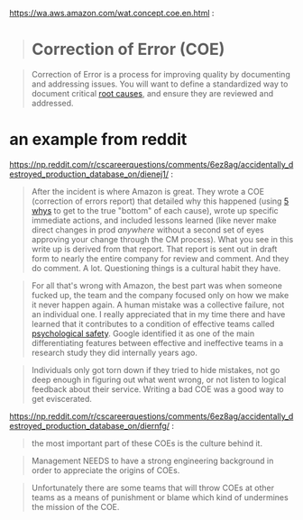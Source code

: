 https://wa.aws.amazon.com/wat.concept.coe.en.html :

> # Correction of Error (COE)

> Correction of Error is a process for improving quality by documenting and addressing issues. You will want to define a standardized way to document critical [root causes](https://wa.aws.amazon.com/wat.concept.rca.en.html "Helps in identifying what, how, and why an event or failure happened resulting in corrective and preventive measure."), and ensure they are reviewed and addressed.

# an example from reddit

https://np.reddit.com/r/cscareerquestions/comments/6ez8ag/accidentally_destroyed_production_database_on/dienej1/ :

> After the incident is where Amazon is great. They wrote a COE (correction of errors report) that detailed why this happened (using [5 whys](https://en.m.wikipedia.org/wiki/5_Whys) to get to the true "bottom" of each cause), wrote up specific immediate actions, and included lessons learned (like never make direct changes in prod _anywhere_ without a second set of eyes approving your change through the CM process). What you see in this write up is derived from that report. That report is sent out in draft form to nearly the entire company for review and comment. And they do comment. A lot. Questioning things is a cultural habit they have.

> For all that's wrong with Amazon, the best part was when someone fucked up, the team and the company focused only on how we make it never happen again. A human mistake was a collective failure, not an individual one. I really appreciated that in my time there and have learned that it contributes to a condition of effective teams called [psychological safety](https://en.m.wikipedia.org/wiki/Psychological_safety). Google identified it as one of the main differentiating features between effective and ineffective teams in a research study they did internally years ago.

> Individuals only got torn down if they tried to hide mistakes, not go deep enough in figuring out what went wrong, or not listen to logical feedback about their service. Writing a bad COE was a good way to get eviscerated.

https://np.reddit.com/r/cscareerquestions/comments/6ez8ag/accidentally_destroyed_production_database_on/diernfg/ :

> the most important part of these COEs is the culture behind it.

> Management NEEDS to have a strong engineering background in order to appreciate the origins of COEs.

> Unfortunately there are some teams that will throw COEs at other teams as a means of punishment or blame which kind of undermines the mission of the COE.